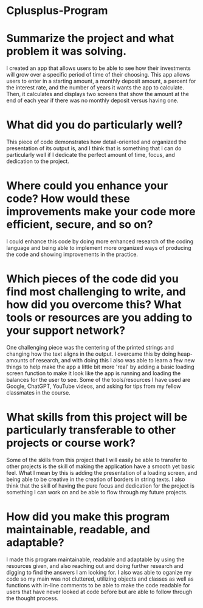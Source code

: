 # Cplusplus-Program

# Summarize the project and what problem it was solving.
I created an app that allows users to be able to see how their investments will grow over a specific period of time of their choosing. This app allows users to enter in a starting amount, a monthly deposit amount, a percent for the interest rate, and the number of years it wants the app to calculate. Then, it calculates and displays two screens that show the amount at the end of each year if there was no monthly deposit versus having one.

# What did you do particularly well?
This piece of code demonstrates how detail-oriented and organized the presentation of its output is, and I think that is something that I can do particularly well if I dedicate the perfect amount of time, focus, and dedication to the project.

# Where could you enhance your code? How would these improvements make your code more efficient, secure, and so on?
I could enhance this code by doing more enhanced research of the coding language and being able to implement more organized ways of producing the code and showing improvements in the practice.

# Which pieces of the code did you find most challenging to write, and how did you overcome this? What tools or resources are you adding to your support network?
One challenging piece was the centering of the printed strings and changing how the text aligns in the output. I overcame this by doing heap-amounts of research, and with doing this I also was able to learn a few new things to help make the app a little bit more 'real' by adding a basic loading screen function to make it look like the app is running and loading the balances for the user to see. Some of the tools/resources I have used are Google, ChatGPT, YouTube videos, and asking for tips from my fellow classmates in the course.

# What skills from this project will be particularly transferable to other projects or course work?
Some of the skills from this project that I will easily be able to transfer to other projects is the skill of making the application have a smooth yet basic feel. What I mean by this is adding the presentation of a loading screen, and being able to be creative in the creation of borders in string texts. I also think that the skill of having the pure focus and dedication for the project is something I can work on and be able to flow through my future projects.

# How did you make this program maintainable, readable, and adaptable?
I made this program maintainable, readable and adaptable by using the resources given, and also reaching out and doing further research and digging to find the answers I am looking for. I also was able to oganize my code so my main was not cluttered, utilizing objects and classes as well as functions with in-line comments to be able to make the code readable for users that have never looked at code before but are able to follow through the thought process.
